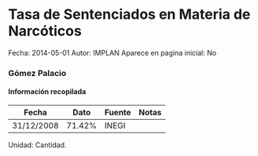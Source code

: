 Tasa de Sentenciados en Materia de Narcóticos
=====

Fecha: 2014-05-01
Autor: IMPLAN
Aparece en pagina inicial: No

### Gómez Palacio

#### Información recopilada

<table class="table table-hover table-bordered matriz">
  <thead>
    <tr><th>Fecha</th><th>Dato</th><th>Fuente</th><th>Notas</th></tr>
  </thead>
  <tbody>
    <tr><td class="centrado">31/12/2008</td><td class="derecha">71.42%</td><td>INEGI</td><td></td></tr>
  </tbody>
</table>

Unidad: Cantidad.
